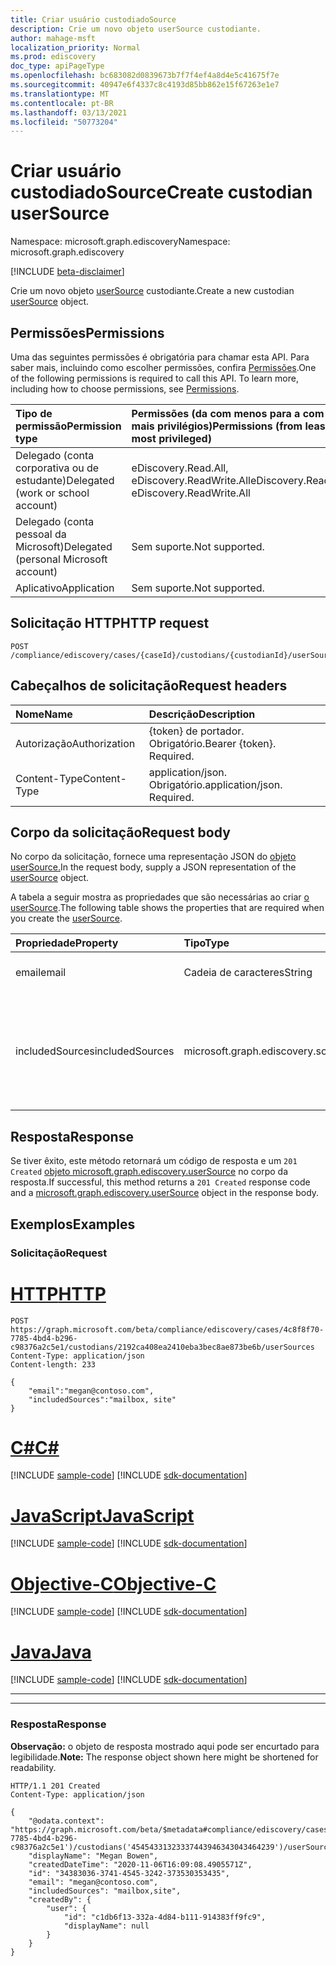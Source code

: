 ```yaml
---
title: Criar usuário custodiadoSource
description: Crie um novo objeto userSource custodiante.
author: mahage-msft
localization_priority: Normal
ms.prod: ediscovery
doc_type: apiPageType
ms.openlocfilehash: bc683082d0839673b7f7f4ef4a8d4e5c41675f7e
ms.sourcegitcommit: 40947e6f4337c8c4193d85bb862e15f67263e1e7
ms.translationtype: MT
ms.contentlocale: pt-BR
ms.lasthandoff: 03/13/2021
ms.locfileid: "50773204"
---
```

# <a name="create-custodian-usersource"></a><span data-ttu-id="39726-103">Criar usuário custodiadoSource</span><span class="sxs-lookup"><span data-stu-id="39726-103">Create custodian userSource</span></span>

<span data-ttu-id="39726-104">Namespace: microsoft.graph.ediscovery</span><span class="sxs-lookup"><span data-stu-id="39726-104">Namespace: microsoft.graph.ediscovery</span></span>

[!INCLUDE [beta-disclaimer](../../includes/beta-disclaimer.md)]

<span data-ttu-id="39726-105">Crie um novo objeto [userSource](../resources/ediscovery-usersource.md) custodiante.</span><span class="sxs-lookup"><span data-stu-id="39726-105">Create a new custodian [userSource](../resources/ediscovery-usersource.md) object.</span></span>

## <a name="permissions"></a><span data-ttu-id="39726-106">Permissões</span><span class="sxs-lookup"><span data-stu-id="39726-106">Permissions</span></span>

<span data-ttu-id="39726-p101">Uma das seguintes permissões é obrigatória para chamar esta API. Para saber mais, incluindo como escolher permissões, confira [Permissões](/graph/permissions-reference).</span><span class="sxs-lookup"><span data-stu-id="39726-p101">One of the following permissions is required to call this API. To learn more, including how to choose permissions, see [Permissions](/graph/permissions-reference).</span></span>

|<span data-ttu-id="39726-109">Tipo de permissão</span><span class="sxs-lookup"><span data-stu-id="39726-109">Permission type</span></span>|<span data-ttu-id="39726-110">Permissões (da com menos para a com mais privilégios)</span><span class="sxs-lookup"><span data-stu-id="39726-110">Permissions (from least to most privileged)</span></span>|
|:---|:---|
|<span data-ttu-id="39726-111">Delegado (conta corporativa ou de estudante)</span><span class="sxs-lookup"><span data-stu-id="39726-111">Delegated (work or school account)</span></span>|<span data-ttu-id="39726-112">eDiscovery.Read.All, eDiscovery.ReadWrite.All</span><span class="sxs-lookup"><span data-stu-id="39726-112">eDiscovery.Read.All, eDiscovery.ReadWrite.All</span></span>|
|<span data-ttu-id="39726-113">Delegado (conta pessoal da Microsoft)</span><span class="sxs-lookup"><span data-stu-id="39726-113">Delegated (personal Microsoft account)</span></span>|<span data-ttu-id="39726-114">Sem suporte.</span><span class="sxs-lookup"><span data-stu-id="39726-114">Not supported.</span></span>|
|<span data-ttu-id="39726-115">Aplicativo</span><span class="sxs-lookup"><span data-stu-id="39726-115">Application</span></span>|<span data-ttu-id="39726-116">Sem suporte.</span><span class="sxs-lookup"><span data-stu-id="39726-116">Not supported.</span></span>|

## <a name="http-request"></a><span data-ttu-id="39726-117">Solicitação HTTP</span><span class="sxs-lookup"><span data-stu-id="39726-117">HTTP request</span></span>

<!-- {
  "blockType": "ignored"
}
-->

``` http
POST /compliance/ediscovery/cases/{caseId}/custodians/{custodianId}/userSources
```

## <a name="request-headers"></a><span data-ttu-id="39726-118">Cabeçalhos de solicitação</span><span class="sxs-lookup"><span data-stu-id="39726-118">Request headers</span></span>

|<span data-ttu-id="39726-119">Nome</span><span class="sxs-lookup"><span data-stu-id="39726-119">Name</span></span>|<span data-ttu-id="39726-120">Descrição</span><span class="sxs-lookup"><span data-stu-id="39726-120">Description</span></span>|
|:---|:---|
|<span data-ttu-id="39726-121">Autorização</span><span class="sxs-lookup"><span data-stu-id="39726-121">Authorization</span></span>|<span data-ttu-id="39726-p102">{token} de portador. Obrigatório.</span><span class="sxs-lookup"><span data-stu-id="39726-p102">Bearer {token}. Required.</span></span>|
|<span data-ttu-id="39726-124">Content-Type</span><span class="sxs-lookup"><span data-stu-id="39726-124">Content-Type</span></span>|<span data-ttu-id="39726-p103">application/json. Obrigatório.</span><span class="sxs-lookup"><span data-stu-id="39726-p103">application/json. Required.</span></span>|

## <a name="request-body"></a><span data-ttu-id="39726-127">Corpo da solicitação</span><span class="sxs-lookup"><span data-stu-id="39726-127">Request body</span></span>

<span data-ttu-id="39726-128">No corpo da solicitação, fornece uma representação JSON do [objeto userSource.](../resources/ediscovery-usersource.md)</span><span class="sxs-lookup"><span data-stu-id="39726-128">In the request body, supply a JSON representation of the [userSource](../resources/ediscovery-usersource.md) object.</span></span>

<span data-ttu-id="39726-129">A tabela a seguir mostra as propriedades que são necessárias ao criar [o userSource](../resources/ediscovery-usersource.md).</span><span class="sxs-lookup"><span data-stu-id="39726-129">The following table shows the properties that are required when you create the [userSource](../resources/ediscovery-usersource.md).</span></span>

|<span data-ttu-id="39726-130">Propriedade</span><span class="sxs-lookup"><span data-stu-id="39726-130">Property</span></span>|<span data-ttu-id="39726-131">Tipo</span><span class="sxs-lookup"><span data-stu-id="39726-131">Type</span></span>|<span data-ttu-id="39726-132">Descrição</span><span class="sxs-lookup"><span data-stu-id="39726-132">Description</span></span>|
|:---|:---|:---|
|<span data-ttu-id="39726-133">email</span><span class="sxs-lookup"><span data-stu-id="39726-133">email</span></span>|<span data-ttu-id="39726-134">Cadeia de caracteres</span><span class="sxs-lookup"><span data-stu-id="39726-134">String</span></span>|<span data-ttu-id="39726-135">Endereço SMTP do usuário.</span><span class="sxs-lookup"><span data-stu-id="39726-135">SMTP address of the user.</span></span>|
|<span data-ttu-id="39726-136">includedSources</span><span class="sxs-lookup"><span data-stu-id="39726-136">includedSources</span></span>|<span data-ttu-id="39726-137">microsoft.graph.ediscovery.sourceType</span><span class="sxs-lookup"><span data-stu-id="39726-137">microsoft.graph.ediscovery.sourceType</span></span>|<span data-ttu-id="39726-138">Especifica quais fontes estão incluídas neste grupo.</span><span class="sxs-lookup"><span data-stu-id="39726-138">Specifies which sources are included in this group.</span></span> <span data-ttu-id="39726-139">Os valores possíveis são: `mailbox` e `site`.</span><span class="sxs-lookup"><span data-stu-id="39726-139">Possible values are: `mailbox`, `site`.</span></span>|

## <a name="response"></a><span data-ttu-id="39726-140">Resposta</span><span class="sxs-lookup"><span data-stu-id="39726-140">Response</span></span>

<span data-ttu-id="39726-141">Se tiver êxito, este método retornará um código de resposta e um `201 Created` [objeto microsoft.graph.ediscovery.userSource](../resources/ediscovery-usersource.md) no corpo da resposta.</span><span class="sxs-lookup"><span data-stu-id="39726-141">If successful, this method returns a `201 Created` response code and a [microsoft.graph.ediscovery.userSource](../resources/ediscovery-usersource.md) object in the response body.</span></span>

## <a name="examples"></a><span data-ttu-id="39726-142">Exemplos</span><span class="sxs-lookup"><span data-stu-id="39726-142">Examples</span></span>

### <a name="request"></a><span data-ttu-id="39726-143">Solicitação</span><span class="sxs-lookup"><span data-stu-id="39726-143">Request</span></span>


# <a name="http"></a>[<span data-ttu-id="39726-144">HTTP</span><span class="sxs-lookup"><span data-stu-id="39726-144">HTTP</span></span>](#tab/http)
<!-- {
  "blockType": "request",
  "name": "create_usersource_from_"
}
-->

``` http
POST https://graph.microsoft.com/beta/compliance/ediscovery/cases/4c8f8f70-7785-4bd4-b296-c98376a2c5e1/custodians/2192ca408ea2410eba3bec8ae873be6b/userSources
Content-Type: application/json
Content-length: 233

{
    "email":"megan@contoso.com",
    "includedSources":"mailbox, site"
}
```
# <a name="c"></a>[<span data-ttu-id="39726-145">C#</span><span class="sxs-lookup"><span data-stu-id="39726-145">C#</span></span>](#tab/csharp)
[!INCLUDE [sample-code](../includes/snippets/csharp/create-usersource-from--csharp-snippets.md)]
[!INCLUDE [sdk-documentation](../includes/snippets/snippets-sdk-documentation-link.md)]

# <a name="javascript"></a>[<span data-ttu-id="39726-146">JavaScript</span><span class="sxs-lookup"><span data-stu-id="39726-146">JavaScript</span></span>](#tab/javascript)
[!INCLUDE [sample-code](../includes/snippets/javascript/create-usersource-from--javascript-snippets.md)]
[!INCLUDE [sdk-documentation](../includes/snippets/snippets-sdk-documentation-link.md)]

# <a name="objective-c"></a>[<span data-ttu-id="39726-147">Objective-C</span><span class="sxs-lookup"><span data-stu-id="39726-147">Objective-C</span></span>](#tab/objc)
[!INCLUDE [sample-code](../includes/snippets/objc/create-usersource-from--objc-snippets.md)]
[!INCLUDE [sdk-documentation](../includes/snippets/snippets-sdk-documentation-link.md)]

# <a name="java"></a>[<span data-ttu-id="39726-148">Java</span><span class="sxs-lookup"><span data-stu-id="39726-148">Java</span></span>](#tab/java)
[!INCLUDE [sample-code](../includes/snippets/java/create-usersource-from--java-snippets.md)]
[!INCLUDE [sdk-documentation](../includes/snippets/snippets-sdk-documentation-link.md)]

---


---

### <a name="response"></a><span data-ttu-id="39726-149">Resposta</span><span class="sxs-lookup"><span data-stu-id="39726-149">Response</span></span>

<span data-ttu-id="39726-150">**Observação:** o objeto de resposta mostrado aqui pode ser encurtado para legibilidade.</span><span class="sxs-lookup"><span data-stu-id="39726-150">**Note:** The response object shown here might be shortened for readability.</span></span>
<!-- {
  "blockType": "response",
  "truncated": true,
  "@odata.type": "microsoft.graph.ediscovery.userSource"
}
-->

``` http
HTTP/1.1 201 Created
Content-Type: application/json

{
    "@odata.context": "https://graph.microsoft.com/beta/$metadata#compliance/ediscovery/cases('4c8f8f70-7785-4bd4-b296-c98376a2c5e1')/custodians('45454331323337443946343043464239')/userSources/$entity",
    "displayName": "Megan Bowen",
    "createdDateTime": "2020-11-06T16:09:08.4905571Z",
    "id": "34383036-3741-4545-3242-373530353435",
    "email": "megan@contoso.com",
    "includedSources": "mailbox,site",
    "createdBy": {
        "user": {
            "id": "c1db6f13-332a-4d84-b111-914383ff9fc9",
            "displayName": null
        }
    }
}
```
